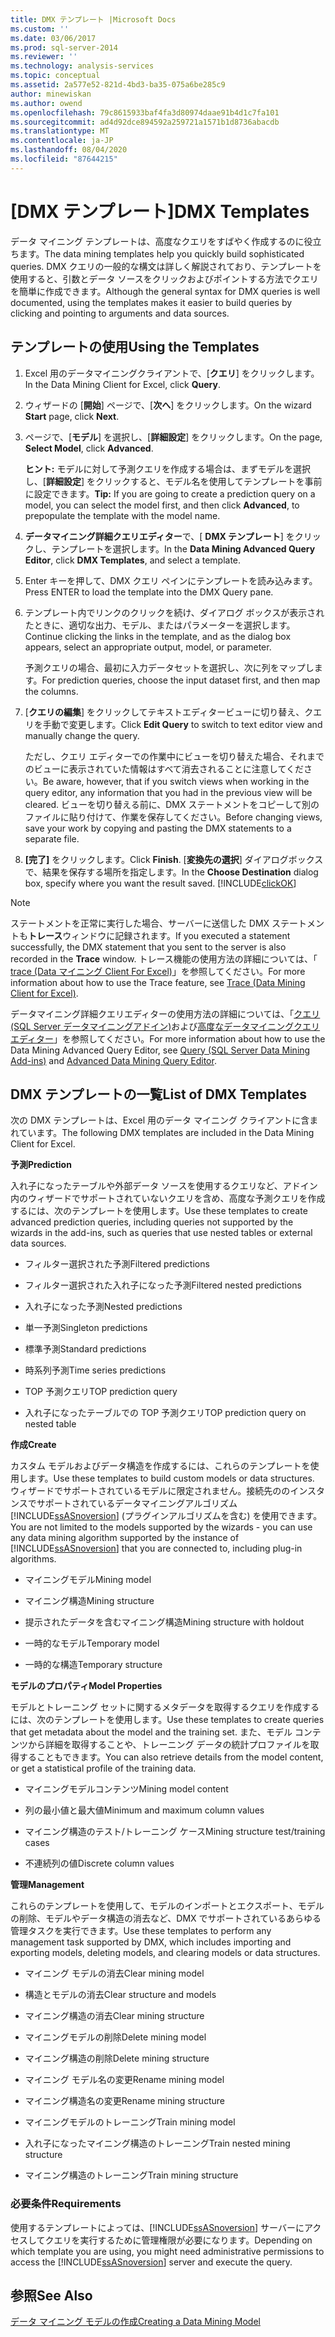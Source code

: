```yaml
---
title: DMX テンプレート |Microsoft Docs
ms.custom: ''
ms.date: 03/06/2017
ms.prod: sql-server-2014
ms.reviewer: ''
ms.technology: analysis-services
ms.topic: conceptual
ms.assetid: 2a577e52-821d-4bd3-ba35-075a6be285c9
author: minewiskan
ms.author: owend
ms.openlocfilehash: 79c8615933baf4fa3d80974daae91b4d1c7fa101
ms.sourcegitcommit: ad4d92dce894592a259721a1571b1d8736abacdb
ms.translationtype: MT
ms.contentlocale: ja-JP
ms.lasthandoff: 08/04/2020
ms.locfileid: "87644215"
---
```

# <a name="dmx-templates"></a><span data-ttu-id="f952e-102">[DMX テンプレート]</span><span class="sxs-lookup"><span data-stu-id="f952e-102">DMX Templates</span></span>
  <span data-ttu-id="f952e-103">データ マイニング テンプレートは、高度なクエリをすばやく作成するのに役立ちます。</span><span class="sxs-lookup"><span data-stu-id="f952e-103">The data mining templates help you quickly build sophisticated queries.</span></span> <span data-ttu-id="f952e-104">DMX クエリの一般的な構文は詳しく解説されており、テンプレートを使用すると、引数とデータ ソースをクリックおよびポイントする方法でクエリを簡単に作成できます。</span><span class="sxs-lookup"><span data-stu-id="f952e-104">Although the general syntax for DMX queries is well documented, using the templates makes it easier to build queries by clicking and pointing to arguments and data sources.</span></span>  
  
## <a name="using-the-templates"></a><span data-ttu-id="f952e-105">テンプレートの使用</span><span class="sxs-lookup"><span data-stu-id="f952e-105">Using the Templates</span></span>  
  
1.  <span data-ttu-id="f952e-106">Excel 用のデータマイニングクライアントで、[**クエリ**] をクリックします。</span><span class="sxs-lookup"><span data-stu-id="f952e-106">In the Data Mining Client for Excel, click **Query**.</span></span>  
  
2.  <span data-ttu-id="f952e-107">ウィザードの [**開始**] ページで、[**次へ**] をクリックします。</span><span class="sxs-lookup"><span data-stu-id="f952e-107">On the wizard **Start** page, click **Next**.</span></span>  
  
3.  <span data-ttu-id="f952e-108">ページで、[**モデル**] を選択し、[**詳細設定**] をクリックします。</span><span class="sxs-lookup"><span data-stu-id="f952e-108">On the page, **Select Model**, click **Advanced**.</span></span>  
  
     <span data-ttu-id="f952e-109">**ヒント:** モデルに対して予測クエリを作成する場合は、まずモデルを選択し、[**詳細設定**] をクリックすると、モデル名を使用してテンプレートを事前に設定できます。</span><span class="sxs-lookup"><span data-stu-id="f952e-109">**Tip:** If you are going to create a prediction query on a model, you can select the model first, and then click **Advanced**, to prepopulate the template with the model name.</span></span>  
  
4.  <span data-ttu-id="f952e-110">**データマイニング詳細クエリエディター**で、[ **DMX テンプレート**] をクリックし、テンプレートを選択します。</span><span class="sxs-lookup"><span data-stu-id="f952e-110">In the **Data Mining Advanced Query Editor**, click **DMX Templates**, and select a template.</span></span>  
  
5.  <span data-ttu-id="f952e-111">Enter キーを押して、DMX クエリ ペインにテンプレートを読み込みます。</span><span class="sxs-lookup"><span data-stu-id="f952e-111">Press ENTER to load the template into the DMX Query pane.</span></span>  
  
6.  <span data-ttu-id="f952e-112">テンプレート内でリンクのクリックを続け、ダイアログ ボックスが表示されたときに、適切な出力、モデル、またはパラメーターを選択します。</span><span class="sxs-lookup"><span data-stu-id="f952e-112">Continue clicking the links in the template, and as the dialog box appears, select an appropriate output, model, or parameter.</span></span>  
  
     <span data-ttu-id="f952e-113">予測クエリの場合、最初に入力データセットを選択し、次に列をマップします。</span><span class="sxs-lookup"><span data-stu-id="f952e-113">For prediction queries, choose the input dataset first, and then map the columns.</span></span>  
  
7.  <span data-ttu-id="f952e-114">[**クエリの編集**] をクリックしてテキストエディタービューに切り替え、クエリを手動で変更します。</span><span class="sxs-lookup"><span data-stu-id="f952e-114">Click **Edit Query** to switch to text editor view and manually change the query.</span></span>  
  
     <span data-ttu-id="f952e-115">ただし、クエリ エディターでの作業中にビューを切り替えた場合、それまでのビューに表示されていた情報はすべて消去されることに注意してください。</span><span class="sxs-lookup"><span data-stu-id="f952e-115">Be aware, however, that if you switch views when working in the query editor, any information that you had in the previous view will be cleared.</span></span> <span data-ttu-id="f952e-116">ビューを切り替える前に、DMX ステートメントをコピーして別のファイルに貼り付けて、作業を保存してください。</span><span class="sxs-lookup"><span data-stu-id="f952e-116">Before changing views, save your work by copying and pasting the DMX statements to a separate file.</span></span>  
  
8.  <span data-ttu-id="f952e-117">**[完了]** をクリックします。</span><span class="sxs-lookup"><span data-stu-id="f952e-117">Click **Finish**.</span></span> <span data-ttu-id="f952e-118">[**変換先の選択**] ダイアログボックスで、結果を保存する場所を指定します。</span><span class="sxs-lookup"><span data-stu-id="f952e-118">In the **Choose Destination** dialog  box, specify where you want the result saved.</span></span> [!INCLUDE[clickOK](../includes/clickok-md.md)]  
  
> [!NOTE]  
>  <span data-ttu-id="f952e-119">ステートメントを正常に実行した場合、サーバーに送信した DMX ステートメントも**トレース**ウィンドウに記録されます。</span><span class="sxs-lookup"><span data-stu-id="f952e-119">If you executed a statement successfully, the DMX statement that you sent to the server is also recorded in the **Trace** window.</span></span> <span data-ttu-id="f952e-120">トレース機能の使用方法の詳細については、「 [trace &#40;Data マイニング Client For Excel&#41;](trace-data-mining-client-for-excel.md)」を参照してください。</span><span class="sxs-lookup"><span data-stu-id="f952e-120">For more information about how to use the Trace feature, see [Trace &#40;Data Mining Client for Excel&#41;](trace-data-mining-client-for-excel.md).</span></span>  
  
 <span data-ttu-id="f952e-121">データマイニング詳細クエリエディターの使用方法の詳細については、「[クエリ &#40;SQL Server データマイニングアドイン&#41;](query-sql-server-data-mining-add-ins.md)および[高度なデータマイニングクエリエディター](advanced-data-mining-query-editor.md)」を参照してください。</span><span class="sxs-lookup"><span data-stu-id="f952e-121">For more information about how to use the Data Mining Advanced Query Editor, see [Query &#40;SQL Server Data Mining Add-ins&#41;](query-sql-server-data-mining-add-ins.md) and [Advanced Data Mining Query Editor](advanced-data-mining-query-editor.md).</span></span>  
  
## <a name="list-of-dmx-templates"></a><span data-ttu-id="f952e-122">DMX テンプレートの一覧</span><span class="sxs-lookup"><span data-stu-id="f952e-122">List of DMX Templates</span></span>  
 <span data-ttu-id="f952e-123">次の DMX テンプレートは、Excel 用のデータ マイニング クライアントに含まれています。</span><span class="sxs-lookup"><span data-stu-id="f952e-123">The following DMX templates are included in the Data Mining Client for Excel.</span></span>  
  
 <span data-ttu-id="f952e-124">**予測**</span><span class="sxs-lookup"><span data-stu-id="f952e-124">**Prediction**</span></span>  
  
 <span data-ttu-id="f952e-125">入れ子になったテーブルや外部データ ソースを使用するクエリなど、アドイン内のウィザードでサポートされていないクエリを含め、高度な予測クエリを作成するには、次のテンプレートを使用します。</span><span class="sxs-lookup"><span data-stu-id="f952e-125">Use these templates to create advanced prediction queries, including queries not supported by the wizards in the add-ins, such as queries that use nested tables or external data sources.</span></span>  
  
-   <span data-ttu-id="f952e-126">フィルター選択された予測</span><span class="sxs-lookup"><span data-stu-id="f952e-126">Filtered predictions</span></span>  
  
-   <span data-ttu-id="f952e-127">フィルター選択された入れ子になった予測</span><span class="sxs-lookup"><span data-stu-id="f952e-127">Filtered nested predictions</span></span>  
  
-   <span data-ttu-id="f952e-128">入れ子になった予測</span><span class="sxs-lookup"><span data-stu-id="f952e-128">Nested predictions</span></span>  
  
-   <span data-ttu-id="f952e-129">単一予測</span><span class="sxs-lookup"><span data-stu-id="f952e-129">Singleton predictions</span></span>  
  
-   <span data-ttu-id="f952e-130">標準予測</span><span class="sxs-lookup"><span data-stu-id="f952e-130">Standard predictions</span></span>  
  
-   <span data-ttu-id="f952e-131">時系列予測</span><span class="sxs-lookup"><span data-stu-id="f952e-131">Time series predictions</span></span>  
  
-   <span data-ttu-id="f952e-132">TOP 予測クエリ</span><span class="sxs-lookup"><span data-stu-id="f952e-132">TOP prediction query</span></span>  
  
-   <span data-ttu-id="f952e-133">入れ子になったテーブルでの TOP 予測クエリ</span><span class="sxs-lookup"><span data-stu-id="f952e-133">TOP prediction query on nested table</span></span>  
  
 <span data-ttu-id="f952e-134">**作成**</span><span class="sxs-lookup"><span data-stu-id="f952e-134">**Create**</span></span>  
  
 <span data-ttu-id="f952e-135">カスタム モデルおよびデータ構造を作成するには、これらのテンプレートを使用します。</span><span class="sxs-lookup"><span data-stu-id="f952e-135">Use these templates to build custom models or data structures.</span></span> <span data-ttu-id="f952e-136">ウィザードでサポートされているモデルに限定されません。接続先ののインスタンスでサポートされているデータマイニングアルゴリズム [!INCLUDE[ssASnoversion](../includes/ssasnoversion-md.md)] (プラグインアルゴリズムを含む) を使用できます。</span><span class="sxs-lookup"><span data-stu-id="f952e-136">You are not limited to the models supported by the wizards - you can use any data mining algorithm supported by the instance of [!INCLUDE[ssASnoversion](../includes/ssasnoversion-md.md)] that you are connected to, including plug-in algorithms.</span></span>  
  
-   <span data-ttu-id="f952e-137">マイニングモデル</span><span class="sxs-lookup"><span data-stu-id="f952e-137">Mining model</span></span>  
  
-   <span data-ttu-id="f952e-138">マイニング構造</span><span class="sxs-lookup"><span data-stu-id="f952e-138">Mining structure</span></span>  
  
-   <span data-ttu-id="f952e-139">提示されたデータを含むマイニング構造</span><span class="sxs-lookup"><span data-stu-id="f952e-139">Mining structure with holdout</span></span>  
  
-   <span data-ttu-id="f952e-140">一時的なモデル</span><span class="sxs-lookup"><span data-stu-id="f952e-140">Temporary model</span></span>  
  
-   <span data-ttu-id="f952e-141">一時的な構造</span><span class="sxs-lookup"><span data-stu-id="f952e-141">Temporary structure</span></span>  
  
 <span data-ttu-id="f952e-142">**モデルのプロパティ**</span><span class="sxs-lookup"><span data-stu-id="f952e-142">**Model Properties**</span></span>  
  
 <span data-ttu-id="f952e-143">モデルとトレーニング セットに関するメタデータを取得するクエリを作成するには、次のテンプレートを使用します。</span><span class="sxs-lookup"><span data-stu-id="f952e-143">Use these templates to create queries that get metadata about the model and the training set.</span></span> <span data-ttu-id="f952e-144">また、モデル コンテンツから詳細を取得することや、トレーニング データの統計プロファイルを取得することもできます。</span><span class="sxs-lookup"><span data-stu-id="f952e-144">You can also retrieve details from the model content, or get a statistical profile of the training data.</span></span>  
  
-   <span data-ttu-id="f952e-145">マイニングモデルコンテンツ</span><span class="sxs-lookup"><span data-stu-id="f952e-145">Mining model content</span></span>  
  
-   <span data-ttu-id="f952e-146">列の最小値と最大値</span><span class="sxs-lookup"><span data-stu-id="f952e-146">Minimum and maximum column values</span></span>  
  
-   <span data-ttu-id="f952e-147">マイニング構造のテスト/トレーニング ケース</span><span class="sxs-lookup"><span data-stu-id="f952e-147">Mining structure test/training cases</span></span>  
  
-   <span data-ttu-id="f952e-148">不連続列の値</span><span class="sxs-lookup"><span data-stu-id="f952e-148">Discrete column values</span></span>  
  
 <span data-ttu-id="f952e-149">**管理**</span><span class="sxs-lookup"><span data-stu-id="f952e-149">**Management**</span></span>  
  
 <span data-ttu-id="f952e-150">これらのテンプレートを使用して、モデルのインポートとエクスポート、モデルの削除、モデルやデータ構造の消去など、DMX でサポートされているあらゆる管理タスクを実行できます。</span><span class="sxs-lookup"><span data-stu-id="f952e-150">Use these templates to perform any management task supported by DMX, which includes importing and exporting models, deleting models, and clearing models or data structures.</span></span>  
  
-   <span data-ttu-id="f952e-151">マイニング モデルの消去</span><span class="sxs-lookup"><span data-stu-id="f952e-151">Clear mining model</span></span>  
  
-   <span data-ttu-id="f952e-152">構造とモデルの消去</span><span class="sxs-lookup"><span data-stu-id="f952e-152">Clear structure and models</span></span>  
  
-   <span data-ttu-id="f952e-153">マイニング構造の消去</span><span class="sxs-lookup"><span data-stu-id="f952e-153">Clear mining structure</span></span>  
  
-   <span data-ttu-id="f952e-154">マイニングモデルの削除</span><span class="sxs-lookup"><span data-stu-id="f952e-154">Delete mining model</span></span>  
  
-   <span data-ttu-id="f952e-155">マイニング構造の削除</span><span class="sxs-lookup"><span data-stu-id="f952e-155">Delete mining structure</span></span>  
  
-   <span data-ttu-id="f952e-156">マイニング モデル名の変更</span><span class="sxs-lookup"><span data-stu-id="f952e-156">Rename mining model</span></span>  
  
-   <span data-ttu-id="f952e-157">マイニング構造名の変更</span><span class="sxs-lookup"><span data-stu-id="f952e-157">Rename mining structure</span></span>  
  
-   <span data-ttu-id="f952e-158">マイニングモデルのトレーニング</span><span class="sxs-lookup"><span data-stu-id="f952e-158">Train mining model</span></span>  
  
-   <span data-ttu-id="f952e-159">入れ子になったマイニング構造のトレーニング</span><span class="sxs-lookup"><span data-stu-id="f952e-159">Train nested mining structure</span></span>  
  
-   <span data-ttu-id="f952e-160">マイニング構造のトレーニング</span><span class="sxs-lookup"><span data-stu-id="f952e-160">Train mining structure</span></span>  
  
### <a name="requirements"></a><span data-ttu-id="f952e-161">必要条件</span><span class="sxs-lookup"><span data-stu-id="f952e-161">Requirements</span></span>  
 <span data-ttu-id="f952e-162">使用するテンプレートによっては、[!INCLUDE[ssASnoversion](../includes/ssasnoversion-md.md)] サーバーにアクセスしてクエリを実行するために管理権限が必要になります。</span><span class="sxs-lookup"><span data-stu-id="f952e-162">Depending on which template you are using, you might need administrative permissions to access the [!INCLUDE[ssASnoversion](../includes/ssasnoversion-md.md)] server and execute the query.</span></span>  
  
## <a name="see-also"></a><span data-ttu-id="f952e-163">参照</span><span class="sxs-lookup"><span data-stu-id="f952e-163">See Also</span></span>  
 [<span data-ttu-id="f952e-164">データ マイニング モデルの作成</span><span class="sxs-lookup"><span data-stu-id="f952e-164">Creating a Data Mining Model</span></span>](creating-a-data-mining-model.md)  
  
  
